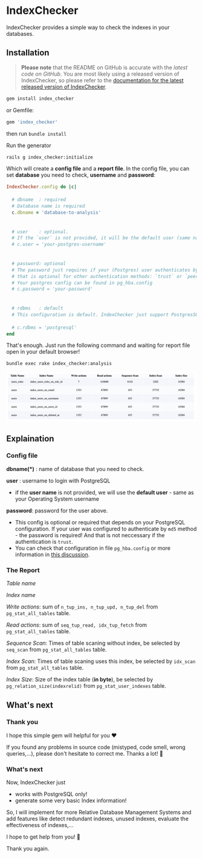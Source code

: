 # IndexChecker

IndexChecker provides a simple way to check the indexes in your databases.


## Installation

> **Please note** that the README on GitHub is accurate with the _latest code on GitHub_. You are most likely using a released version of IndexChecker, so please refer to the [documentation for the latest released version of IndexChecker](https://www.rubydoc.info/gems/index_checker).

``` sh
gem install index_checker
```

or Gemfile:

``` ruby
gem 'index_checker'
```
then run ```bundle install```

Run the generator 
```sh
rails g index_checker:initialize
```

Which will create a **config file** and a **report file**. In the config file, you can set **database** you need to check, **username** and **password**:

``` ruby
IndexChecker.config do |c|

  # dbname  : required
  # Database name is required
  c.dbname = 'database-to-analysis'


  # user    : optional.
  # If the `user` is not provided, it will be the default user (same name as your OS name)
  # c.user = 'your-postgres-username'


  # password: optional
  # The password just requires if your (Postgres) user authenticates by `md5` method,
  # that is optional for other authentication methods: `trust` or `peer`. 
  # Your postgres config can be found in pg_hba.config
  # c.password = 'your-password' 


  # rdbms   : default  
  # This configuration is default. IndexChecker just support PostgresSQL for now!

  # c.rdbms = 'postgresql'
end
```

That's enough. Just run the following command and waiting for report file open in your default browser!
``` sh
bundle exec rake index_checker:analysis
```
![Report example](./images/report_example.jpg)

## Explaination

### Config file

**dbname(*)** : name of database that you need to check.

**user**    : username to login with PostgreSQL
  - if the **user name** is not provided, we will use the **default user** - same as your Operating System username

**password**: password for the user above. 
  - This config is optional or required that depends on your PostgreSQL configuration. If your user was configured to authenticate by ```md5``` method - the password is required! And that is not neccessary if the authentication is ```trust```.
  - You can check that configuration in file ```pg_hba.config``` or more information in [this discussion](https://gist.github.com/AtulKsol/4470d377b448e56468baef85af7fd614).

### The Report

<em>Table name</em>

<em>Index name</em>

<em>Write actions</em>: sum of ```n_tup_ins, n_tup_upd, n_tup_del``` from ```pg_stat_all_tables``` table.

<em>Read actions</em>: sum of ```seq_tup_read, idx_tup_fetch``` from ```pg_stat_all_tables``` table.

<em>Sequence Scan</em>: Times of table scaning without index, be selected by ```seq_scan``` from ```pg_stat_all_tables``` table.

<em>Index Scan</em>: Times of table scaning uses this index, be selected by ```idx_scan``` from ```pg_stat_all_tables``` table.

<em>Index Size</em>: Size of the index table (**in byte**), be selected by ```pg_relation_size(indexrelid)``` from ```pg_stat_user_indexes``` table.

## What's next


### Thank you
I hope this simple gem will helpful for you :heart:

If you found any problems in source code (mistyped, code smell, wrong queries,...), please don't hesitate to correct me. Thanks a lot! :pray:

### What's next
Now, IndexChecker just 
  - works with PostgreSQL only!
  - generate some very basic Index information!

So, I will implement for more Relative Database Management Systems and add features like detect redundant indexes, unused indexes, evaluate the effectiveness of indexes,...

I hope to get help from you! :hugs:

Thank you again.